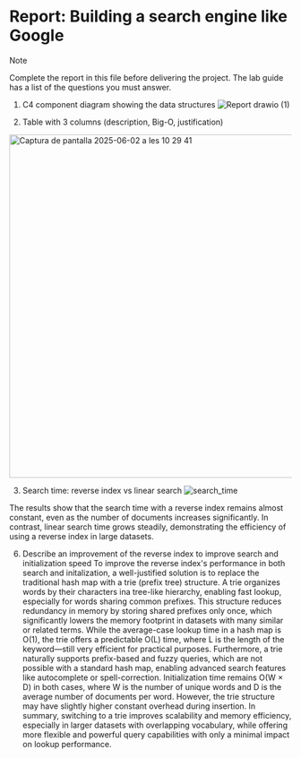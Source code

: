 # Report: Building a search engine like Google

> [!NOTE]  
> Complete the report in this file before delivering the project.
> The lab guide has a list of the questions you must answer.

1. C4 component diagram showing the data structures
![Report drawio (1)](https://github.com/user-attachments/assets/b8b5d6a8-e1ce-4598-b0f3-870ac0537868)

2. Table with 3 columns (description, Big-O, justification)
<img width="613" alt="Captura de pantalla 2025-06-02 a les 10 29 41" src="https://github.com/user-attachments/assets/878a3349-0d2f-4314-9ac8-5e4c79d7ff50" />

3. Search time: reverse index vs linear search
![search_time](https://user-images.githubusercontent.com/xxxxx/yourimage.png)

The results show that the search time with a reverse index remains almost constant, even as the number of documents increases significantly. In contrast, linear search time grows steadily, demonstrating the efficiency of using a reverse index in large datasets.

6. Describe an improvement of the reverse index to improve search and initialization speed
To improve the reverse index's performance in both search and initalization, a well-justified solution is to replace the traditional hash map with a trie (prefix tree) structure. A trie organizes words by their characters ina tree-like hierarchy, enabling fast lookup, especially for words sharing common prefixes. This structure reduces redundancy in memory by storing shared prefixes only once, which significantly lowers the memory footprint in datasets with many similar or related terms. While the average-case lookup time in a hash map is O(1), the trie offers a predictable O(L) time, where L is the length of the keyword—still very efficient for practical purposes. Furthermore, a trie naturally supports prefix-based and fuzzy queries, which are not possible with a standard hash map, enabling advanced search features like autocomplete or spell-correction. Initialization time remains O(W × D) in both cases, where W is the number of unique words and D is the average number of documents per word. However, the trie structure may have slightly higher constant overhead during insertion. In summary, switching to a trie improves scalability and memory efficiency, especially in larger datasets with overlapping vocabulary, while offering more flexible and powerful query capabilities with only a minimal impact on lookup performance.

